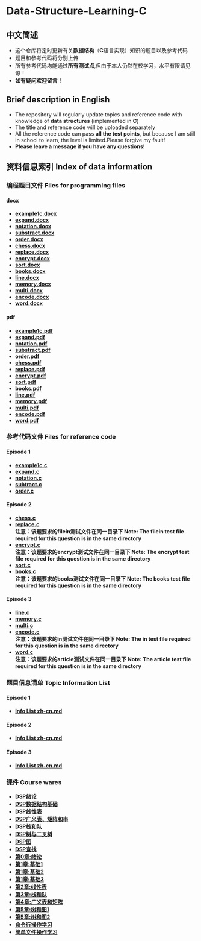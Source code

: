 # Data-Structure-Learning-C
## 中文简述
* 这个仓库将定时更新有关**数据结构**（**C**语言实现）知识的题目以及参考代码  
* 题目和参考代码将分别上传  
* 所有参考代码均能通过**所有测试点**,但由于本人仍然在校学习，水平有限请见谅！  
* **如有疑问欢迎留言！**  

## Brief description in English
* The repository will regularly update topics and reference code with knowledge of **data structures** (implemented in **C**)  
* The title and reference code will be uploaded separately  
* All the reference code can pass **all the test points**, but because I am still in school to learn, the level is limited.Please forgive my fault!  
* **Please leave a message if you have any questions!**  

## 资料信息索引 Index of data information
### 编程题目文件 Files for programming files
#### docx
* **[example1c.docx](https://github.com/MossDream/Data-Structure-Learning-C/blob/main/example1c.docx)** 
* **[expand.docx](https://github.com/MossDream/Data-Structure-Learning-C/blob/main/expand.docx)**
* **[notation.docx](https://github.com/MossDream/Data-Structure-Learning-C/blob/main/notation.docx)**
* **[substract.docx](https://github.com/MossDream/Data-Structure-Learning-C/blob/main/substract.docx)**
* **[order.docx](https://github.com/MossDream/Data-Structure-Learning-C/blob/main/order.docx)**
* **[chess.docx](https://github.com/MossDream/Data-Structure-Learning-C/blob/main/chess.docx)**
* **[replace.docx](https://github.com/MossDream/Data-Structure-Learning-C/blob/main/replace.docx)**
* **[encrypt.docx](https://github.com/MossDream/Data-Structure-Learning-C/blob/main/encrypt.docx)**
* **[sort.docx](https://github.com/MossDream/Data-Structure-Learning-C/blob/main/sort.docx)**
* **[books.docx](https://github.com/MossDream/Data-Structure-Learning-C/blob/main/books.docx)**
* **[line.docx](https://github.com/MossDream/Data-Structure-Learning-C/blob/main/line.docx)**
* **[memory.docx](https://github.com/MossDream/Data-Structure-Learning-C/blob/main/memory.docx)**
* **[multi.docx](https://github.com/MossDream/Data-Structure-Learning-C/blob/main/multi.docx)**
* **[encode.docx](https://github.com/MossDream/Data-Structure-Learning-C/blob/main/encode.docx)**
* **[word.docx](https://github.com/MossDream/Data-Structure-Learning-C/blob/main/word.docx)**
#### pdf
* **[example1c.pdf](https://github.com/MossDream/Data-Structure-Learning-C/blob/main/example1c.pdf)** 
* **[expand.pdf](https://github.com/MossDream/Data-Structure-Learning-C/blob/main/expand.pdf)**
* **[notation.pdf](https://github.com/MossDream/Data-Structure-Learning-C/blob/main/notation.pdf)**
* **[substract.pdf](https://github.com/MossDream/Data-Structure-Learning-C/blob/main/substract.pdf)**
* **[order.pdf](https://github.com/MossDream/Data-Structure-Learning-C/blob/main/order.pdf)**  
* **[chess.pdf](https://github.com/MossDream/Data-Structure-Learning-C/blob/main/chess.pdf)**
* **[replace.pdf](https://github.com/MossDream/Data-Structure-Learning-C/blob/main/replace.pdf)**
* **[encrypt.pdf](https://github.com/MossDream/Data-Structure-Learning-C/blob/main/encrypt.pdf)**
* **[sort.pdf](https://github.com/MossDream/Data-Structure-Learning-C/blob/main/sort.pdf)**
* **[books.pdf](https://github.com/MossDream/Data-Structure-Learning-C/blob/main/books.pdf)**
* **[line.pdf](https://github.com/MossDream/Data-Structure-Learning-C/blob/main/line.pdf)**
* **[memory.pdf](https://github.com/MossDream/Data-Structure-Learning-C/blob/main/memory.pdf)**
* **[multi.pdf](https://github.com/MossDream/Data-Structure-Learning-C/blob/main/multi.pdf)**
* **[encode.pdf](https://github.com/MossDream/Data-Structure-Learning-C/blob/main/encode.pdf)**
* **[word.pdf](https://github.com/MossDream/Data-Structure-Learning-C/blob/main/word.pdf)**
### 参考代码文件 Files for reference code
#### Episode 1
* **[example1c.c](https://github.com/MossDream/Data-Structure-Learning-C/blob/main/Episode%201/example1c.c)** 
* **[expand.c](https://github.com/MossDream/Data-Structure-Learning-C/blob/main/Episode%201/expand.c)**
* **[notation.c](https://github.com/MossDream/Data-Structure-Learning-C/blob/main/Episode%201/notation.c)** 
* **[subtract.c](https://github.com/MossDream/Data-Structure-Learning-C/blob/main/Episode%201/subtract.c)** 
* **[order.c](https://github.com/MossDream/Data-Structure-Learning-C/blob/main/Episode%201/order.c)** 

#### Episode 2
* **[chess.c](https://github.com/MossDream/Data-Structure-Learning-C/blob/main/Episode%202/chess.c)** 
* **[replace.c](https://github.com/MossDream/Data-Structure-Learning-C/blob/main/Episode%202/replace.c)**  
 **注意：该题要求的filein测试文件在同一目录下 Note: The filein test file required for this question is in the same directory**
* **[encrypt.c](https://github.com/MossDream/Data-Structure-Learning-C/blob/main/Episode%202/encrypt.c)**  
 **注意：该题要求的encrypt测试文件在同一目录下 Note: The encrypt test file required for this question is in the same directory**
* **[sort.c](https://github.com/MossDream/Data-Structure-Learning-C/blob/main/Episode%202/sort.c)**
* **[books.c](https://github.com/MossDream/Data-Structure-Learning-C/blob/main/Episode%202/books.c)**  
 **注意：该题要求的books测试文件在同一目录下 Note: The books test file required for this question is in the same directory**

#### Episode 3
* **[line.c](https://github.com/MossDream/Data-Structure-Learning-C/blob/main/Episode%203/line.c)** 
* **[memory.c](https://github.com/MossDream/Data-Structure-Learning-C/blob/main/Episode%203/memory.c)** 
* **[multi.c](https://github.com/MossDream/Data-Structure-Learning-C/blob/main/Episode%203/multi.c)** 
* **[encode.c](https://github.com/MossDream/Data-Structure-Learning-C/blob/main/Episode%203/encode.c)**  
 **注意：该题要求的in测试文件在同一目录下 Note: The in test file required for this question is in the same directory** 
* **[word.c](https://github.com/MossDream/Data-Structure-Learning-C/blob/main/Episode%203/word.c)**  
 **注意：该题要求的article测试文件在同一目录下 Note: The article test file required for this question is in the same directory** 
### 题目信息清单 Topic Information List
#### Episode 1
* **[Info List zh-cn.md](https://github.com/MossDream/Data-Structure-Learning-C/blob/main/Episode%201/Info%20List%20zh-cn.md)** 
#### Episode 2
* **[Info List zh-cn.md](https://github.com/MossDream/Data-Structure-Learning-C/blob/main/Episode%202/Info%20List%20zh-cn.md)** 
#### Episode 3
* **[Info List zh-cn.md](https://github.com/MossDream/Data-Structure-Learning-C/blob/main/Episode%203/Info%20List%20zh-cn.md)** 

### 课件 Course wares
* **[DSP绪论](https://github.com/MossDream/Data-Structure-Learning-C/blob/main/Course%20Ware/DSPv2_0(%E7%BB%AA%E8%AE%BA)-sxh.pptx)**
* **[DSP数据结构基础](https://github.com/MossDream/Data-Structure-Learning-C/blob/main/Course%20Ware/DSPv2_1(%E6%95%B0%E6%8D%AE%E7%BB%93%E6%9E%84%E5%9F%BA%E7%A1%80)-sxh.pptx)**
* **[DSP线性表](https://github.com/MossDream/Data-Structure-Learning-C/blob/main/Course%20Ware/DSPv2_2(%E7%BA%BF%E6%80%A7%E8%A1%A8)-sxh.pptx)**
* **[DSP广义表、矩阵和串](https://github.com/MossDream/Data-Structure-Learning-C/blob/main/Course%20Ware/DSPv2_3(%E5%B9%BF%E4%B9%89%E8%A1%A8%E3%80%81%E7%9F%A9%E9%98%B5%E4%B8%8E%E4%B8%B2)-sxh.pptx)**
* **[DSP栈和队](https://github.com/MossDream/Data-Structure-Learning-C/blob/main/Course%20Ware/DSPv2_4(%E6%A0%88%E4%B8%8E%E9%98%9F)-sxh.pptx)**
* **[DSP树与二叉树](https://github.com/MossDream/Data-Structure-Learning-C/blob/main/Course%20Ware/DSPv2_5(%E6%A0%91%E4%B8%8E%E4%BA%8C%E5%8F%89%E6%A0%91)-sxh.pptx)**
* **[DSP图](https://github.com/MossDream/Data-Structure-Learning-C/blob/main/Course%20Ware/DSPv2_6(%E5%9B%BE)-sxh.pptx)**
* **[DSP查找](https://github.com/MossDream/Data-Structure-Learning-C/blob/main/Course%20Ware/DSPv2_7(%E6%9F%A5%E6%89%BE)-sxh.pptx)**
* **[第0章:绪论](https://github.com/MossDream/Data-Structure-Learning-C/blob/Update/Course%20Ware/%E7%AC%AC0%E7%AB%A0%20%E7%BB%AA%E8%AE%BA_%E5%AE%BD%E5%B1%8F-v2.pdf)**
* **[第1章:基础1](https://github.com/MossDream/Data-Structure-Learning-C/blob/Update/Course%20Ware/%E7%AC%AC1%E7%AB%A0%20%E6%95%B0%E6%8D%AE%E7%BB%93%E6%9E%84%E7%A8%8B%E5%BA%8F%E8%AE%BE%E8%AE%A1%E5%9F%BA%E7%A1%80-v2-1.pdf)**
* **[第1章:基础2](https://github.com/MossDream/Data-Structure-Learning-C/blob/Update/Course%20Ware/%E7%AC%AC1%E7%AB%A0%20%E6%95%B0%E6%8D%AE%E7%BB%93%E6%9E%84%E7%A8%8B%E5%BA%8F%E8%AE%BE%E8%AE%A1%E5%9F%BA%E7%A1%80-%E6%95%B0%E7%BB%84-%E6%8C%87%E9%92%88(1).pdf)**
* **[第1章:基础3](https://github.com/MossDream/Data-Structure-Learning-C/blob/Update/Course%20Ware/%E7%AC%AC1%E7%AB%A0%20%E6%95%B0%E6%8D%AE%E7%BB%93%E6%9E%84%E7%A8%8B%E5%BA%8F%E8%AE%BE%E8%AE%A1%E5%9F%BA%E7%A1%80-%E7%BB%93%E6%9E%84%E4%BD%93-%E6%96%87%E4%BB%B6(1).pdf)**
* **[第2章:线性表](https://github.com/MossDream/Data-Structure-Learning-C/blob/Update/Course%20Ware/%E7%AC%AC2%E7%AB%A0%20%E7%BA%BF%E6%80%A7%E8%A1%A8.pdf)**
* **[第3章:栈和队](https://github.com/MossDream/Data-Structure-Learning-C/blob/Update/Course%20Ware/%E7%AC%AC3%E7%AB%A0-%E6%A0%88%E5%92%8C%E9%98%9F.pdf)**
* **[第4章:广义表和矩阵](https://github.com/MossDream/Data-Structure-Learning-C/blob/Update/Course%20Ware/%E7%AC%AC4%E7%AB%A0%20%E5%B9%BF%E4%B9%89%E8%A1%A8%E3%80%81%E7%9F%A9%E9%98%B5.pdf)**
* **[第5章:树和图1]()**
* **[第5章:树和图2]()**
* **[命令行操作学习]()**
* **[简单文件操作学习]()**

